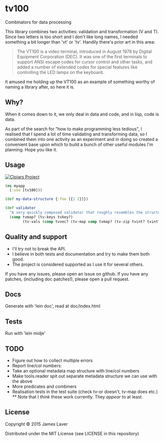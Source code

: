 # tv100

Combinators for data processing

This library combines two activities: validation and transformation (V and T).
Since two letters is too short and I don't like long names, I needed something a
bit longer than 'vt' or 'tv'. Handily there's prior art in this area:

> The VT100 is a video terminal, introduced in August 1978 by Digital Equipment
> Corporation (DEC). It was one of the first terminals to support ANSI escape
> codes for cursor control and other tasks, and added a number of extended codes
> for special features like controlling the LED lamps on the keyboard.

It amused me holding up the VT100 as an example of something worthy of naming
a library after, so here it is.

## Why?

When it comes down to it, we only deal in data and code, and in lisp, code is data.

As part of the search for "how to make programming less tedious", I realised that I
spend a lot of time validating and transforming data, so I combined them into one
activity as an experiment and in doing so created a convenient base upon which to
build a bunch of other useful modules I'm planning. Hope you like it.

## Usage

[![Clojars Project](http://clojars.org/irresponsible/tv100/latest-version.svg)](http://clojars.org/irresponsible/tv100)

```clojure
(ns myapp
  (:use [tv100]))

(def my-data-structure {:foo [{1 2}]})

(def validator
  "A very quickly composed validator that roughly resembles the structure"
  (comp tvmap? (tv-keys tvkey?)
        (tv-vals (comp tvvec? (tv-map comp tvmap? (tv-zip tvint? tvint?))))))
```

## Quality and support

* I'll try not to break the API.
* I believe in both tests and documentation and try to make them both good.
* The project is considered supported as I use it for several others.

If you have any issues, please open an issue on github. If you have any patches,
(including doc patches!), please open a pull request.

## Docs

Generate with 'lein doc', read at doc/index.html

## Tests

Run with 'lein midje'

## TODO

* Figure out how to collect multiple errors
* Report line/col numbers:
 * Take an optional metadata map structure with line/col numbers
 * Make tools.reader spit out separate metadata structure we can use with the above
* More predicates and combiners
* Realisation tests in the test suite (check tv-or doesn't, tv-map does etc.)
** Note that I *think* these work currently. They *appear* to at least.

## License

Copyright © 2015 James Laver

Distributed under the MIT License (see LICENSE in this repository)

